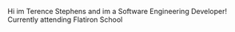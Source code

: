 


Hi im Terence Stephens and im a  Software Engineering Developer!\
Currently attending Flatiron School
